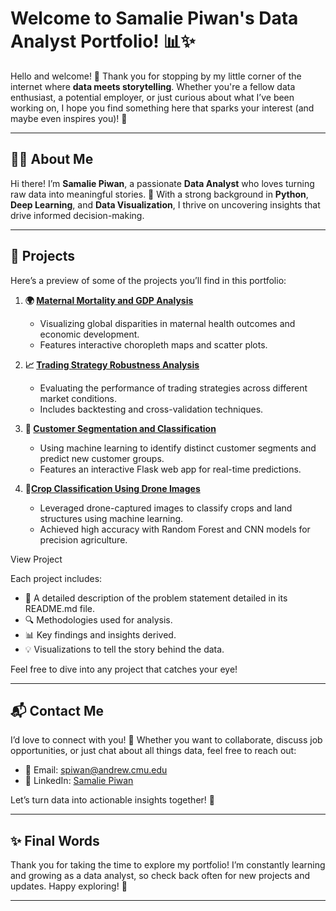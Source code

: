# **Welcome to Samalie Piwan's Data Analyst Portfolio!** 📊✨

Hello and welcome! 👋 Thank you for stopping by my little corner of the internet where **data meets storytelling**. Whether you're a fellow data enthusiast, a potential employer, or just curious about what I’ve been working on, I hope you find something here that sparks your interest (and maybe even inspires you)! 🚀

---

## **👩‍💻 About Me**

Hi there! I’m **Samalie Piwan**, a passionate **Data Analyst** who loves turning raw data into meaningful stories. 📖 With a strong background in **Python**, **Deep Learning**, and **Data Visualization**, I thrive on uncovering insights that drive informed decision-making. 

---

## **📂 Projects**

Here’s a preview of some of the projects you’ll find in this portfolio:

1. **🌍 [Maternal Mortality and GDP Analysis]()**  
   - Visualizing global disparities in maternal health outcomes and economic development.  
   - Features interactive choropleth maps and scatter plots.  

2. **📈 [Trading Strategy Robustness Analysis]()**  
   - Evaluating the performance of trading strategies across different market conditions.  
   - Includes backtesting and cross-validation techniques.

3. **🤖 [Customer Segmentation and Classification]()**  
   - Using machine learning to identify distinct customer segments and predict new customer groups.  
   - Features an interactive Flask web app for real-time predictions.

4. **🌾[Crop Classification Using Drone Images]()**

   - Leveraged drone-captured images to classify crops and land structures using machine learning.
   - Achieved high accuracy with Random Forest and CNN models for precision agriculture.

View Project

Each project includes:
- 📝 A detailed description of the problem statement detailed in its README.md file.
- 🔍 Methodologies used for analysis.
- 📊 Key findings and insights derived.
- 💡 Visualizations to tell the story behind the data.

Feel free to dive into any project that catches your eye!

---

## **📬 Contact Me**

I’d love to connect with you! 🤝 Whether you want to collaborate, discuss job opportunities, or just chat about all things data, feel free to reach out:

- 📧 Email: [spiwan@andrew.cmu.edu](mailto:spiwan@andrew.cmu.edu)  
- 💼 LinkedIn: [Samalie Piwan](https://www.linkedin.com/in/piwan-samalie/)  

Let’s turn data into actionable insights together! 🌟

---

## **✨ Final Words**

Thank you for taking the time to explore my portfolio! I’m constantly learning and growing as a data analyst, so check back often for new projects and updates. Happy exploring! 🚀

---